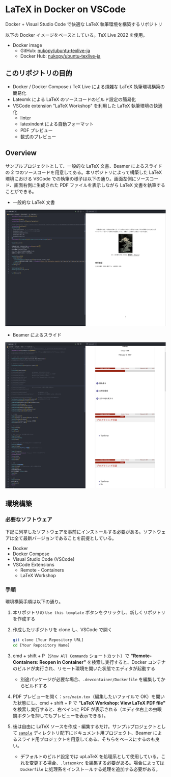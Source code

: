 # LaTeX in Docker on VSCode

Docker + Visual Studio Code で快適な LaTeX 執筆環境を構築するリポジトリ

以下の Docker イメージをベースとしている。TeX Live 2022 を使用。

- Docker image
  - GitHub: [nukopy/ubuntu-texlive-ja](https://github.com/nukopy/ubuntu-texlive-ja)
  - Docker Hub: [nukopy/ubuntu-texlive-ja](https://hub.docker.com/repository/docker/nukopy/ubuntu-texlive-ja)

## このリポジトリの目的

- Docker / Docker Compose / TeX Live による煩雑な LaTeX 執筆環境構築の簡易化
- Latexmk による LaTeX のソースコードのビルド設定の簡易化
- VSCode extension "LaTeX Workshop" を利用した LaTeX 執筆環境の快適化
  - linter
  - latexindent による自動フォーマット
  - PDF プレビュー
  - 数式のプレビュー

## Overview

サンプルプロジェクトとして、一般的な LaTeX 文書、Beamer によるスライドの 2 つのソースコードを用意してある。本リポジトリによって構築した LaTeX 環境における VSCode での執筆の様子は以下の通り。画面左側にソースコード、画面右側に生成された PDF ファイルを表示しながら LaTeX 文書を執筆することができる。

- 一般的な LaTeX 文書

![LaTeX Document](./docs/img/sample-document.png)

- Beamer によるスライド

![Slide with LaTeX and Beamer](./docs/img/sample-slide.png)

## 環境構築

### 必要なソフトウェア

下記に列挙したソフトウェアを事前にインストールする必要がある。ソフトウェアは全て最新バージョンであることを前提としている。

- Docker
- Docker Compose
- Visual Studio Code (VSCode)
- VSCode Extensions
  - Remote - Containers
  - LaTeX Workshop

### 手順

環境構築手順は以下の通り。

1. 本リポジトリの `Use this template` ボタンをクリックし、新しくリポジトリを作成する
2. 作成したリポジトリを clone し、VSCode で開く

   ```sh
   git clone [Your Repository URL]
   cd [Your Repository Name]
   ```

3. cmd + shift + P（`Show All Commands` ショートカット）で **"Remote-Containers: Reopen in Container"** を検索し実行すると、Docker コンテナのビルドが実行され、リモート環境を開いた状態でエディタが起動する
   - 別途パッケージが必要な場合、`.devcontainer/Dockerfile` を編集してからビルドする
4. PDF プレビューを開く：`src/main.tex`（編集したいファイルで OK）を開いた状態にし、cmd + shift + P で **"LaTeX Workshop: View LaTeX PDF file"** を検索し実行すると、右ペインに PDF が表示される（エディタ右上の虫眼鏡ボタンを押してもプレビューを表示できる）。
5. 後は自由に LaTeX ソースを作成・編集するだけ。サンプルプロジェクトとして [`sample`](https://github.com/nukopy/latex-in-docker-on-vscode/tree/master/sample) ディレクトリ配下にドキュメント用プロジェクト、Beamer によるスライド用プロジェクトを用意してある、そちらをベースにするのも良い。
   - デフォルトのビルド設定では upLaTeX を処理系として使用している。これを変更する場合、`.latexmkrc` を編集する必要がある。場合によっては `Dockerfile` に処理系をインストールする処理を追加する必要がある。
